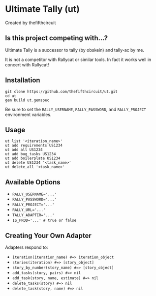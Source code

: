 # Ultimate Tally (ut)

Created by thefifthcircuit

## Is this project competing with...?

Ultimate Tally is a successor to tally (by obskein) and tally-ac by me.

It is not a competitor with Rallycat or similar tools. In fact it works well in
concert with Rallycat!

## Installation

    git clone https://github.com/thefifthcircuit/ut.git
    cd ut
    gem build ut.gemspec

Be sure to set the `RALLY_USERNAME`, `RALLY_PASSWORD`, and `RALLY_PROJECT`
environment variables.

## Usage

    ut list '<iteration_name>'
    ut add requirements US1234
    ut add all US1234
    ut add bug_tasks US1234
    ut add boilerplate US1234
    ut delete US1234 '<task_name>'
    ut delete_all '<task_name>'

## Available Options

  * `RALLY_USERNAME='...'`
  * `RALLY_PASSWORD='...'`
  * `RALLY_PROJECT='...'`
  * `RALLY_URL='...'`
  * `TALLY_ADAPTER='...'`
  * `IS_PROD='...' # true or false`

## Creating Your Own Adapter

Adapters respond to:

  * `iteration(iteration_name) #=> iteration_object`
  * `stories(iteration) #=> [story_object]`
  * `story_by_number(story_name) #=> [story_object]`
  * `add_tasks(story, pairs) #=> nil`
  * `add_task(story, name, estimate) #=> nil`
  * `delete_tasks(story) #=> nil`
  * `delete_task(story, name) #=> nil`

